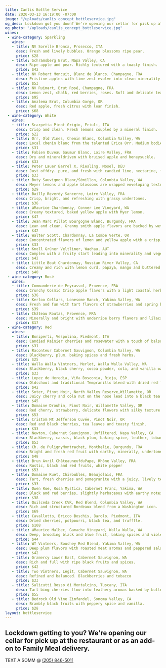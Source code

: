 ```yaml
---
title: Canlis Bottle Service
date: 2020-03-13 16:19:00 -07:00
image: "/uploads/canlis_concept_bottleservice.jpg"
og_desc: Lockdown got you down? We're opening our cellar for pick up at the restaurant or as an add-on to Family Meal delivery.
og_photo: "/uploads/canlis_concept_bottleservice.jpg"
wines:
 - wine-category: Sparkling
   wines:
   - title: NV Sorelle Bronca, Prosecco, ITA
     desc: Fresh and lively bubbles. Orange blossoms ripe pear.
     price: $28
   - title: Schramsberg Brut, Napa Valley, CA
     desc: Ripe apple and pear. Richly textured with a toasty finish.
     price: $42
   - title: NV Robert Moncuit, Blanc de Blancs, Champagne, FRA
     desc: Pristine apples with lime zest evolve into clean minerality.
     price: $53
   - title: NV Ruinart, Brut Rosé, Champagne, FRA
     desc: Lemon zest, chalk, red berries, roses. Soft and delicate texture.
     price: $95
   - title: Analema Brut, Columbia Gorge, OR
     desc: Red apple, fresh citrus with lean finish.
     price: $68
 - wine-category: White
   wines:
   - title: Scarpetta Pinot Grigio, Friuli, ITA
     desc: Crisp and clean. Fresh lemons coupled by a mineral finish.
     price: $22
   - title: Orr, Old Vines, Chenin Blanc, Columbia Valley, WA
     desc: Local chenin blanc from the talented Erica Orr. Medium bodied, stone fruit with a flinty finish.
     price: $31
   - title: Fabien Duveau Saumur Blanc, Loire Valley, FRA
     desc: Dry and mineraldriven with bruised apple and honeysuckle.
     price: $33
   - title: Peter Lauer Barrel X, Riesling, Mosel, DEU
     desc: Just offdry. pure, and fresh with candied lime, nectarine, flint, and slate.
     price: $33
   - title: Buty Sauvignon Blanc/Sémillon, Columbia Valley, WA
     desc: Meyer lemons and apple blossoms are wrapped enveloping textures.
     price: $29
   - title: Bailly Reverdy Sancerre, Loire Valley, FRA
     desc: Crisp, bright, and refreshing with grassy undertones.
     price: $36
   - title: áMaurice Chardonnay, Conner Lee Vineyard, WA
     desc: Creamy textured, baked yellow apple with Myer lemon.
     price: $47
   - title: Jean Marc Pillot Bourgogne Blanc, Burgundy, FRA
     desc: Lean and clean. Granny smith apple flavors are backed by wet stone minerality.
     price: $42
   - title: Walter Scott, Chardonnay, La Combe Verte, OR
     desc: Concentrated flavors of lemon and yellow apple with a crisp, lean finish.
     price: $33
   - title: Knoll Grüner Veltliner, Wachau, AUT
     desc: Complex with a fruity start leading into minerality and vegetative tones.
     price: $42
   - title: Little Boat Chardonnay, Russian River Valley, CA
     desc: Creamy and rich with lemon curd, papaya, mango and buttered pie crust.
     price: $40
 - wine-category: Rosé
   wines:
   - title: Commanderie de Peyrassol, Provence, FRA
     desc: Crunchy Cosmic Crisp apple flavors with a light coastal herbaceous nose.
     price: $36
   - title: Kerloo Cellars, Lonesome Ranch, Yakima Valley, WA
     desc: Fresh and fun with tart flavors of strawberries and spring blossoms.
     price: $39
   - title: Château Routas, Provence, FRA
     desc: Minerally and bright with underripe berry flavors and lilacs aromas.
     price: $17
 - wine-category: Red
   wines:
   - title: Boniperti, Vespolina, Piedmont, ITA
     desc: Candied Rainier cherries and rosewater with a touch of balsamic reduction.
     price: $31
   - title: Raconteur Cabernet Sauvignon, Columbia Valley, WA
     desc: Blackberry, plum, baking spices and fresh herbs.
     price: $25
   - title: Walla Walla Vintners, Merlot, Walla Walla Valley, WA
     desc: Blackberry, black cherry, cocoa powder, cola, and vanilla oak tones.
     price: $33
   - title: Lopez de Heredia, Viña Bosconia, Rioja, ESP
     desc: Oldschool and traditional Tempranillo blend with dried red fruit, eathy and dusty notes
     price: $42
   - title: Soter, Pinot Noir, North Valley Reserve,Willamette, OR
     desc: Juicy cherry and cola nut on the nose lead into a black tea leaf finish.
     price: $45
   - title: Domaine Drouhin, Pinot Noir, Willamette Valley, OR
     desc: Red cherry, strawberry, delicate flowers with silky texture.
     price: $53
   - title: Cristom Mt Jefferson Cuvée, Pinot Noir, OR
     desc: Red and black cherries, tea leaves and toasty finish.
     price: $33
   - title: Newton, Cabernet Sauvignon, Unfiltered, Napa Valley, CA
     desc: Blackberry, cassis, black plum, baking spice, leather, tobacco, cocoa.
     price: $53
   - title: Ch. de PulignyMontrachet, Monthelie, Burgundy, FRA
     desc: Bright and fresh red fruit with earthy, minerally, undertones.
     price: $48
   - title: Brun Avril ChâteauneufduPape, Rhône Valley, FRA
     desc: Rustic, black and red fruits, white pepper
     price: $53
   - title: Domaine Ruet, Chiroubles, Beaujolais, FRA
     desc: Tart, fresh cherries and pomegranite with a juicy, lively texture.
     price: $33
   - title: Owen Roe, Rosa Mystica, Cabernet Franc, Yakima, WA
     desc: Black and red berries, slightly herbaceous with earthy notes.
     price: $38
   - title: Quilceda Creek CVR, Red Blend, Columbia Valley, WA
     desc: Rich and structured Bordeaux blend from a Washington icon.
     price: $69
   - title: Cavallotto, Bricco Boschis, Barolo, Piedmont, ITA
     desc: Dried cherries, potpourri, black tea, and trufffle.
     price: $108
   - title: áMaurice Malbec, Gamache Vineyard, Walla Walla, WA
     desc: Deep, brooding black and blue fruit, baking spices and violets.
     price: $44
   - title: WT Vintners, Boushey Red Blend, Yakima Valley, WA
     desc: Deep plum flavors with roasted meat aromas and peppered salame.
     price: $42
   - title: Gramercy Lower East, Cabernet Sauvignon, WA
     desc: Rich and full with ripe black fruits and spices.
     price: $42
   - title: Two Vintners, Legit, Cabernet Sauvignon, WA
     desc: Refined and balanced. Blackberries and tobacco
     price: $33
   - title: Salicutti Rosso di Montalcino, Tuscany, ITA
     desc: Tart bing cherries flow into leathery aromas backed by button mushrooms.
     price: $55
   - title: Bedrock Old Vine Zinfandel, Sonoma Valley, CA
     desc: Brambly black fruits with peppery spice and vanilla.
     price: $28
layout: bottleservice
---
```


<h2 class="Display2 mb4">Lockdown getting to you? We're opening our cellar for pick up at the restaurant or as an add-on to Family Meal delivery.</h2>

<p class="mb1 Caption">TEXT A SOMM @ <a href="tel:2058465011">(205) 846-5011</a></p>

<div class="Divider mt2 op30"></div>



